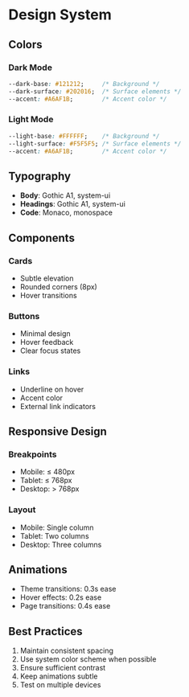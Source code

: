 # Design System

## Colors

### Dark Mode
```css
--dark-base: #121212;     /* Background */
--dark-surface: #202016;  /* Surface elements */
--accent: #A6AF1B;        /* Accent color */
```

### Light Mode
```css
--light-base: #FFFFFF;    /* Background */
--light-surface: #F5F5F5; /* Surface elements */
--accent: #A6AF1B;        /* Accent color */
```

## Typography

- **Body**: Gothic A1, system-ui
- **Headings**: Gothic A1, system-ui
- **Code**: Monaco, monospace

## Components

### Cards
- Subtle elevation
- Rounded corners (8px)
- Hover transitions

### Buttons
- Minimal design
- Hover feedback
- Clear focus states

### Links
- Underline on hover
- Accent color
- External link indicators

## Responsive Design

### Breakpoints
- Mobile: ≤ 480px
- Tablet: ≤ 768px
- Desktop: > 768px

### Layout
- Mobile: Single column
- Tablet: Two columns
- Desktop: Three columns

## Animations

- Theme transitions: 0.3s ease
- Hover effects: 0.2s ease
- Page transitions: 0.4s ease

## Best Practices

1. Maintain consistent spacing
2. Use system color scheme when possible
3. Ensure sufficient contrast
4. Keep animations subtle
5. Test on multiple devices 